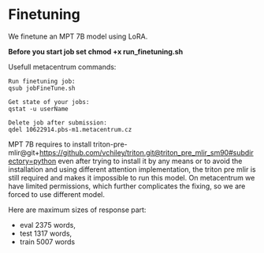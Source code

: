 # Finetuning

We finetune an MPT 7B model using LoRA.

**Before you start job set chmod +x run_finetuning.sh**

Usefull metacentrum commands:
```
Run finetuning job:
qsub jobFineTune.sh

Get state of your jobs:
qstat -u userName

Delete job after submission:
qdel 10622914.pbs-m1.metacentrum.cz
```

MPT 7B requires to install triton-pre-mlir@git+https://github.com/vchiley/triton.git@triton_pre_mlir_sm90#subdirectory=python even after trying to install it by any means or to avoid the installation and using different attention implementation, the triton pre mlir is still required and makes it impossible to run this model. On metacentrum we have limited permissions, which further complicates the fixing, so we are forced to use different model.


Here are maximum sizes of response part: 
- eval 2375 words, 
- test 1317 words, 
- train 5007 words